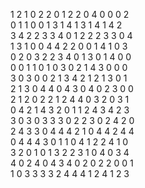 1  2  1  0  2  2  0  1  2  2  0  4  0  0  0  2  
0  1  1  0  0  1  3  1  4  1  3  1  4  1  4  2  
3  4  2  2  3  3  4  0  1  2  2  2  3  3  0  4  
1  3  1  0  0  4  4  2  2  0  0  1  4  1  0  3  
0  2  0  3  2  2  3  4  0  1  3  0  1  4  0  0  
0  0  1  1  0  1  0  3  0  2  1  4  3  0  0  0  
3  0  3  0  0  2  1  3  4  2  1  2  1  3  0  1  
2  1  3  0  4  4  0  4  3  0  4  0  2  3  0  0  
2  1  2  0  2  2  1  2  4  4  0  3  2  0  3  1  
0  4  2  1  4  3  2  0  1  1  2  4  3  4  2  3  
3  0  3  0  3  3  3  0  2  2  3  0  2  4  2  0  
2  4  3  3  0  4  4  4  2  1  0  4  4  2  4  4  
0  4  4  4  3  0  1  1  0  4  1  2  2  4  1  0  
3  2  0  1  0  1  3  2  2  3  1  0  4  0  3  4  
4  0  2  4  0  4  3  4  0  2  0  2  2  0  0  1  
1  0  3  3  3  3  2  4  4  4  1  2  4  1  2  3
